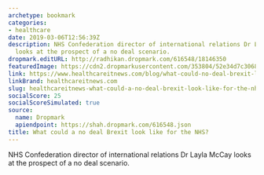 ```yaml
---
archetype: bookmark
categories:
- healthcare
date: 2019-03-06T12:56:39Z
description: NHS Confederation director of international relations Dr Layla McCay
  looks at the prospect of a no deal scenario.
dropmark.editURL: http://radhikan.dropmark.com/616548/18146350
featuredImage: https://cdn2.dropmarkusercontent.com/353804/52e34d7c306882b8cb444e957efd50eec06c023e0a743f8d3a231e2e4cb5465f/thumbnail/GettyImagesBrexit.jpg?Expires=1557430063&Signature=bk5rDlpWuVu4g8f0xvOHWqtVf~kMg4aFS4d10mo1qrGgmOjkvYy0M3KsKGYrvSxvQBnNQuW1MKnK9n0dcPUglQk4oooNe6PjzSnjKoJM2Bm4i98GuL3S5J4vnGs2~6V427Qslv4me8SdGXOGGrBGnrE9QD9B40TnM-El~~R-05pJ5sV1SM9g7jBcEtXBcxQ~eXM90jCFRzh5Fxk76Z0jaxy4TTadIC-LVnjy9P9xNStHoCUmRD7p-vwfA9w425QMCpvKdmexoiw5itmYR8gw2TQPOTpUTEuGPn-VFBhYw3x6~q04WBKun7-I3qu6DchxVu1tMjdZAIDP~SIkvAu4Fg__&Key-Pair-Id=APKAITQYWVEN757ZA4KQ
link: https://www.healthcareitnews.com/blog/what-could-no-deal-brexit-look-nhs
linkBrand: healthcareitnews.com
slug: healthcareitnews-what-could-a-no-deal-brexit-look-like-for-the-nhs
socialScore: 25
socialScoreSimulated: true
source:
  name: Dropmark
  apiendpoint: https://shah.dropmark.com/616548.json
title: What could a no deal Brexit look like for the NHS?
---
```

NHS Confederation director of international relations Dr Layla McCay looks at the prospect of a no deal scenario.